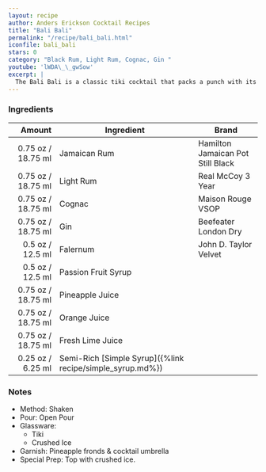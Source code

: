 ```yaml
---
layout: recipe
author: Anders Erickson Cocktail Recipes
title: "Bali Bali"
permalink: "/recipe/bali_bali.html"
iconfile: bali_bali
stars: 0
category: "Black Rum, Light Rum, Cognac, Gin "
youtube: 'lWDA\_\_gwSow'
excerpt: |
  The Bali Bali is a classic tiki cocktail that packs a punch with its blend of rums, liqueurs, and fruit juices.
---
```


### Ingredients

|  Amount | Ingredient                                                | Brand                             |
| ------: | --------------------------------------------------------- | --------------------------------- |
| 0.75 oz / 18.75 ml | Jamaican Rum                                              | Hamilton Jamaican Pot Still Black |
| 0.75 oz / 18.75 ml | Light Rum                                                 | Real McCoy 3 Year                 |
| 0.75 oz / 18.75 ml | Cognac                                                    | Maison Rouge VSOP                 |
| 0.75 oz / 18.75 ml | Gin                                                       | Beefeater London Dry              |
|  0.5 oz / 12.5 ml | Falernum                                                  | John D. Taylor Velvet             |
|  0.5 oz / 12.5 ml | Passion Fruit Syrup                                       |
| 0.75 oz / 18.75 ml | Pineapple Juice                                           |
| 0.75 oz / 18.75 ml | Orange Juice                                              |
| 0.75 oz / 18.75 ml | Fresh Lime Juice                                          |
| 0.25 oz / 6.25 ml | Semi-Rich [Simple Syrup]({%link recipe/simple_syrup.md%}) |

### Notes

- Method: Shaken
- Pour: Open Pour
- Glassware:
  - Tiki
  - Crushed Ice
- Garnish: Pineapple fronds & cocktail umbrella
- Special Prep: Top with crushed ice.
